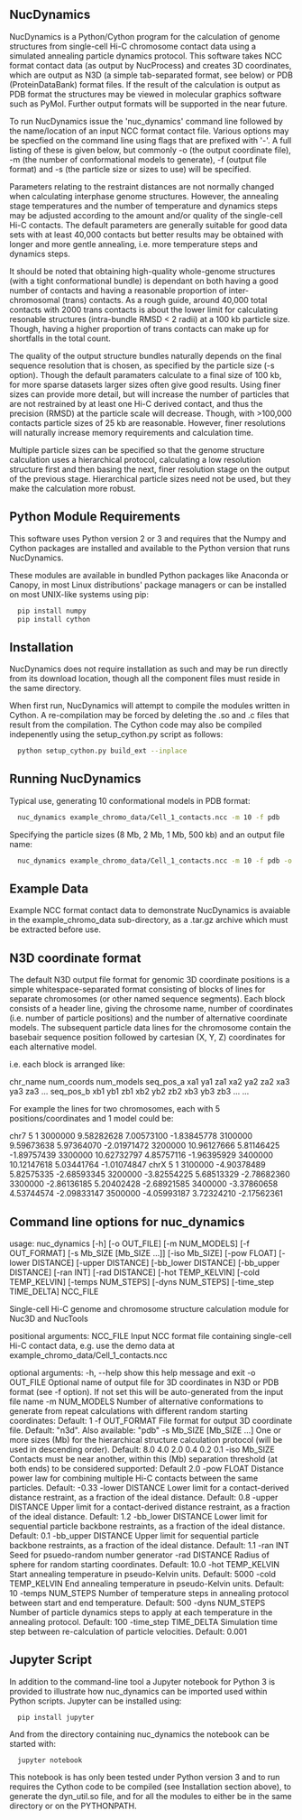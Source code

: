 NucDynamics
-----------

NucDynamics is a Python/Cython program for the calculation of genome structures
from single-cell Hi-C chromosome contact data using a simulated annealing
particle dynamics protocol. This software takes NCC format contact data (as
output by NucProcess) and creates 3D coordinates, which are output as N3D (a
simple tab-separated format, see below) or PDB (ProteinDataBank) format files.
If the result of the calculation is output as PDB format the structures may be
viewed in molecular graphics software such as PyMol. Further output formats will
be supported in the near future.

To run NucDynamics issue the 'nuc_dynamics' command line followed by the
name/location of an input NCC format contact file. Various options may be
specfied on the command line using flags that are prefixed with '-'. A full
listing of these is given below, but commonly -o (the output coordinate file),
-m (the number of conformational models to generate), -f (output file format)
and -s (the particle size or sizes to use) will be specified.

Parameters relating to the restraint distances are not normally changed when
calculating interphase genome structures. However, the annealing stage
temperatures and the number of temperature and dynamics steps may be adjusted
according to the amount and/or quality of the single-cell Hi-C contacts. The
default parameters are generally suitable for good data sets with at least
40,000 contacts but better results may be obtained with longer and more gentle
annealing, i.e. more temperature steps and dynamics steps.

It should be noted that obtaining high-quality whole-genome structures (with a
tight conformational bundle) is dependant on both having a good number of
contacts and having a reasonable proportion of inter-chromosomal (trans)
contacts. As a rough guide, around 40,000 total contacts with 2000 trans
contacts is about the lower limit for calculating resonable structures
(intra-bundle RMSD < 2 radii) at a 100 kb particle size. Though, having a higher
proportion of trans contacts can make up for shortfalls in the total count.

The quality of the output structure bundles naturally depends on the final
sequence resolution that is chosen, as specified by the particle size (-s
option). Though the default paramaters calculate to a final size of 100 kb, for
more sparse datasets larger sizes often give good results. Using finer sizes can
provide more detail, but will increase the number of particles that are not
restrained by at least one Hi-C derived contact, and thus the precision (RMSD)
at the particle scale will decrease. Though, with >100,000 contacts particle
sizes of 25 kb are reasonable. However, finer resolutions will naturally
increase memory requirements and calculation time. 

Multiple particle sizes can be specified so that the genome structure
calculation uses a hierarchical protocol, calculating a low resolution structure
first and then basing the next, finer resolution stage on the output of the
previous stage. Hierarchical particle sizes need not be used, but they make the
calculation more robust. 


Python Module Requirements
---------------------------

This software uses Python version 2 or 3 and requires that the Numpy and Cython
packages are installed and available to the Python version that runs
NucDynamics.

These modules are available in bundled Python packages like Anaconda or Canopy,
in most Linux distributions' package managers or can be installed on most
UNIX-like systems using pip:

```bash
  pip install numpy
  pip install cython
```

Installation
------------

NucDynamics does not require installation as such and may be run directly from
its download location, though all the component files must reside in the same
directory.

When first run, NucDynamics will attempt to compile the modules written in
Cython. A re-compilation may be forced by deleting the .so and .c files that
result from the compilation. The Cython code may also be compiled indepenently
using the setup_cython.py script as follows:

```bash
  python setup_cython.py build_ext --inplace
```

Running NucDynamics
-------------------

Typical use, generating 10 conformational models in PDB format:
```bash
  nuc_dynamics example_chromo_data/Cell_1_contacts.ncc -m 10 -f pdb
```

Specifying the particle sizes (8 Mb, 2 Mb, 1 Mb, 500 kb) and an output file
name:

```bash
  nuc_dynamics example_chromo_data/Cell_1_contacts.ncc -m 10 -f pdb -o Cell_1.pdb -s 8 2 1 0.5
```

Example Data
------------

Example NCC format contact data to demonstrate NucDynamics is avaiable in the
example_chromo_data sub-directory, as a .tar.gz archive which must be extracted
before use. 

N3D coordinate format
---------------------

The default N3D output file format for genomic 3D coordinate positions is a
simple whitespace-separated format consisting of blocks of lines for separate
chromosomes (or other named sequence segments). Each block consists of a header
line, giving the chrosome name, number of coordinates (i.e. number of particle
positions) and the number of alternative coordinate models. The subsequent
particle data lines for the chromosome contain the basebair sequence position
followed by cartesian (X, Y, Z) coordinates for each alternative model.

i.e. each block is arranged like:

  chr_name      num_coords    num_models
  seq_pos_a     xa1     ya1     za1     xa2     ya2     za2     xa3     ya3     za3      ...
  seq_pos_b     xb1     yb1     zb1     xb2     yb2     zb2     xb3     yb3     zb3      ...
  ...

For example the lines for two chromosomes, each with 5 positions/coordinates and
1 model could be:

  chr7    5       1
  3000000 9.58282628      7.00573100      -1.83845778
  3100000 9.59673638      5.97364070      -2.01971472
  3200000 10.96127666     5.81146425      -1.89757439
  3300000 10.62732797     4.85757116      -1.96395929
  3400000 10.12147618     5.03441764      -1.01074847
  chrX    5       1
  3100000 -4.90378489     5.82575335      -2.68593345
  3200000 -3.82554225     5.68513329      -2.78682360
  3300000 -2.86136185     5.20402428      -2.68921585
  3400000 -3.37860658     4.53744574      -2.09833147
  3500000 -4.05993187     3.72324210      -2.17562361
 

Command line options for nuc_dynamics
-------------------------------------

usage: nuc_dynamics [-h] [-o OUT_FILE] [-m NUM_MODELS] [-f OUT_FORMAT]
                    [-s Mb_SIZE [Mb_SIZE ...]] [-iso Mb_SIZE] [-pow FLOAT]
                    [-lower DISTANCE] [-upper DISTANCE] [-bb_lower DISTANCE]
                    [-bb_upper DISTANCE] [-ran INT] [-rad DISTANCE]
                    [-hot TEMP_KELVIN] [-cold TEMP_KELVIN] [-temps NUM_STEPS]
                    [-dyns NUM_STEPS] [-time_step TIME_DELTA]
                    NCC_FILE

Single-cell Hi-C genome and chromosome structure calculation module for Nuc3D
and NucTools

positional arguments:
  NCC_FILE              Input NCC format file containing single-cell Hi-C
                        contact data, e.g. use the demo data at
                        example_chromo_data/Cell_1_contacts.ncc

optional arguments:
  -h, --help            show this help message and exit
  -o OUT_FILE           Optional name of output file for 3D coordinates in N3D
                        or PDB format (see -f option). If not set this will be
                        auto-generated from the input file name
  -m NUM_MODELS         Number of alternative conformations to generate from
                        repeat calculations with different random starting
                        coordinates: Default: 1
  -f OUT_FORMAT         File format for output 3D coordinate file. Default:
                        "n3d". Also available: "pdb"
  -s Mb_SIZE [Mb_SIZE ...]
                        One or more sizes (Mb) for the hierarchical structure
                        calculation protocol (will be used in descending
                        order). Default: 8.0 4.0 2.0 0.4 0.2 0.1
  -iso Mb_SIZE          Contacts must be near another, within this (Mb)
                        separation threshold (at both ends) to be considered
                        supported: Default 2.0
  -pow FLOAT            Distance power law for combining multiple Hi-C
                        contacts between the same particles. Default: -0.33
  -lower DISTANCE       Lower limit for a contact-derived distance restraint,
                        as a fraction of the ideal distance. Default: 0.8
  -upper DISTANCE       Upper limit for a contact-derived distance restraint,
                        as a fraction of the ideal distance. Default: 1.2
  -bb_lower DISTANCE    Lower limit for sequential particle backbone
                        restraints, as a fraction of the ideal distance.
                        Default: 0.1
  -bb_upper DISTANCE    Upper limit for sequential particle backbone
                        restraints, as a fraction of the ideal distance.
                        Default: 1.1
  -ran INT              Seed for psuedo-random number generator
  -rad DISTANCE         Radius of sphere for random starting coordinates.
                        Default: 10.0
  -hot TEMP_KELVIN      Start annealing temperature in pseudo-Kelvin units.
                        Default: 5000
  -cold TEMP_KELVIN     End annealing temperature in pseudo-Kelvin units.
                        Default: 10
  -temps NUM_STEPS      Number of temperature steps in annealing protocol
                        between start and end temperature. Default: 500
  -dyns NUM_STEPS       Number of particle dynamics steps to apply at each
                        temperature in the annealing protocol. Default: 100
  -time_step TIME_DELTA
                        Simulation time step between re-calculation of
                        particle velocities. Default: 0.001


Jupyter Script
--------------

In addition to the command-line tool a Jupyter notebook for Python 3 is provided
to illustrate how nuc_dynamics can be imported used within Python scripts.
Jupyter can be installed using:
~~~
  pip install jupyter
~~~
And from the directory containing nuc_dynamics the notebook can be started with:
~~~
  jupyter notebook
~~~
This notebook is has only been tested under Python version 3 and to run requires
the Cython code to be compiled (see Installation section above), to generate the
dyn_util.so file, and for all the modules to either be in the same directory or
on the PYTHONPATH.

 


